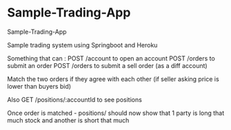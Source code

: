 # Sample-Trading-App
Sample-Trading-App

Sample trading system using Springboot and Heroku

Something that can :
POST /account to open an account
POST /orders to submit an order
POST /orders to submit a sell order (as a diff account)

Match the two orders if they agree with each other (if seller asking price is lower than buyers bid)

Also GET /positions/:accountId  to see positions

Once order is matched - positions/ should now show that 1 party is long that much stock and another is short that much
